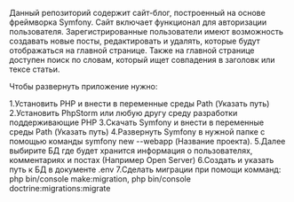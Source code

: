 Данный репозиторий содержит сайт-блог, построенный на основе фреймворка Symfony. Сайт включает функционал для авторизации пользователя.
Зарегистрированные пользователи имеют возможность создавать новые посты, редактировать и удалять, которые будут отображаться на главной странице. Также на главной странице доступен поиск по словам, который ищет совпадения в заголовк или тексе статьи.

Чтобы развернуть приложение нужно:

1.Установить PHP и внести в переменные среды Path (Указать путь)
2.Установить PhpStorm или любую другу среду разработки поддерживающие PHP
3.Скачать Symfony и внести в переменные среды Path (Указать путь)
4.Развернуть Symfony в нужной папке с помощью команды symfony new --webapp (Название проекта).
5.Далее выбирите БД где будет хранится информация о пользователях, комментариях и постах (Например Open Server)
6.Создать и указать путь к БД в документе .env
7.Сделать миграции при помощи комманд: php bin/console make:migration, php bin/console doctrine:migrations:migrate
